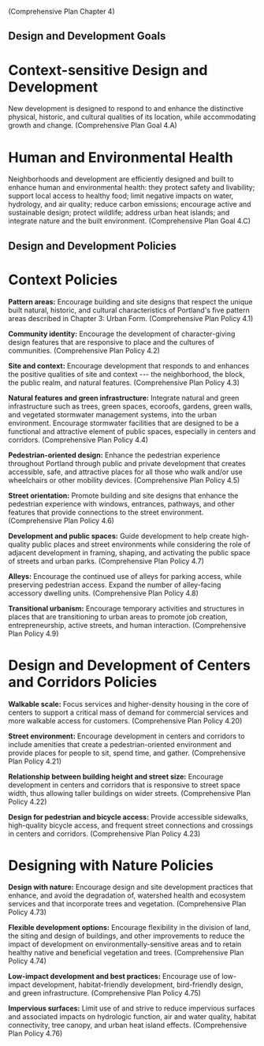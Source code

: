 (Comprehensive Plan Chapter 4)

Design and Development Goals
----------------------------

Context-sensitive Design and Development
========================================

New development is designed to respond to and enhance the distinctive physical, historic, and cultural qualities of its location, while accommodating growth and change. (Comprehensive Plan Goal 4.A)

Human and Environmental Health
==============================

Neighborhoods and development are efficiently designed and built to enhance human and environmental health: they protect safety and livability; support local access to healthy food; limit negative impacts on water, hydrology, and air quality; reduce carbon emissions; encourage active and sustainable design; protect wildlife; address urban heat islands; and integrate nature and the built environment. (Comprehensive Plan Goal 4.C)

Design and Development Policies
-------------------------------

Context Policies
================

**Pattern areas:** Encourage building and site designs that respect the unique built natural, historic, and cultural characteristics of Portland's five pattern areas described in Chapter 3: Urban Form. (Comprehensive Plan Policy 4.1)

**Community identity:** Encourage the development of character-giving design features that are responsive to place and the cultures of communities. (Comprehensive Plan Policy 4.2)

**Site and context:** Encourage development that responds to and enhances the positive qualities of site and context --- the neighborhood, the block, the public realm, and natural features. (Comprehensive Plan Policy 4.3)

**Natural features and green infrastructure:** Integrate natural and green infrastructure such as trees, green spaces, ecoroofs, gardens, green walls, and vegetated stormwater management systems, into the urban environment. Encourage stormwater facilities that are designed to be a functional and attractive element of public spaces, especially in centers and corridors. (Comprehensive Plan Policy 4.4)

**Pedestrian-oriented design:** Enhance the pedestrian experience throughout Portland through public and private development that creates accessible, safe, and attractive places for all those who walk and/or use wheelchairs or other mobility devices. (Comprehensive Plan Policy 4.5)

**Street orientation:** Promote building and site designs that enhance the pedestrian experience with windows, entrances, pathways, and other features that provide connections to the street environment. (Comprehensive Plan Policy 4.6)

**Development and public spaces:** Guide development to help create high-quality public places and street environments while considering the role of adjacent development in framing, shaping, and activating the public space of streets and urban parks. (Comprehensive Plan Policy 4.7)

**Alleys:** Encourage the continued use of alleys for parking access, while preserving pedestrian access. Expand the number of alley-facing accessory dwelling units. (Comprehensive Plan Policy 4.8)

**Transitional urbanism:** Encourage temporary activities and structures in places that are transitioning to urban areas to promote job creation, entrepreneurship, active streets, and human interaction. (Comprehensive Plan Policy 4.9)

Design and Development of Centers and Corridors Policies
========================================================

**Walkable scale:** Focus services and higher-density housing in the core of centers to support a critical mass of demand for commercial services and more walkable access for customers. (Comprehensive Plan Policy 4.20)

**Street environment:** Encourage development in centers and corridors to include amenities that create a pedestrian-oriented environment and provide places for people to sit, spend time, and gather. (Comprehensive Plan Policy 4.21)

**Relationship between building height and street size:** Encourage development in centers and corridors that is responsive to street space width, thus allowing taller buildings on wider streets. (Comprehensive Plan Policy 4.22)

**Design for pedestrian and bicycle access:** Provide accessible sidewalks, high-quality bicycle access, and frequent street connections and crossings in centers and corridors. (Comprehensive Plan Policy 4.23)

Designing with Nature Policies
==============================

**Design with nature:** Encourage design and site development practices that enhance, and avoid the degradation of, watershed health and ecosystem services and that incorporate trees and vegetation. (Comprehensive Plan Policy 4.73)

**Flexible development options:** Encourage flexibility in the division of land, the siting and design of buildings, and other improvements to reduce the impact of development on environmentally-sensitive areas and to retain healthy native and beneficial vegetation and trees. (Comprehensive Plan Policy 4.74)

**Low-impact development and best practices:** Encourage use of low-impact development, habitat-friendly development, bird-friendly design, and green infrastructure. (Comprehensive Plan Policy 4.75)

**Impervious surfaces:** Limit use of and strive to reduce impervious surfaces and associated impacts on hydrologic function, air and water quality, habitat connectivity, tree canopy, and urban heat island effects. (Comprehensive Plan Policy 4.76)
